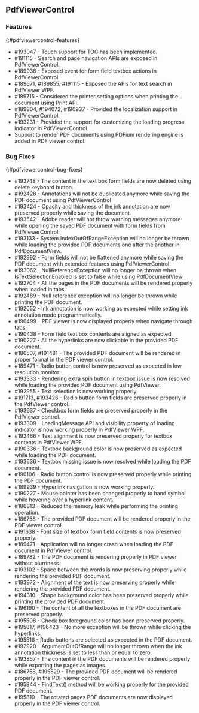 ## PdfViewerControl

### Features
{:#pdfviewercontrol-features}

* \#193047 - Touch support for TOC has been implemented.
* \#191115 - Search and page navigation APIs are exposed in PdfViewerControl.
* \#189936 - Exposed event for form field textbox actions in PdfViewerControl.
* \#189671, \#189855, \#191115 - Exposed the APIs for text search in PdfViewer WPF.
* \#189715 - Considered the printer setting options when printing the document using Print API.
* \#189804, \#194072, \#190937 - Provided the localization support in PdfViewerControl.
* \#193231 - Provided the support for customizing the loading progress indicator in PdfViewerControl.
* Support to render PDF documents using PDFium rendering engine is added in PDF viewer control. 


### Bug Fixes
{:#pdfviewercontrol-bug-fixes}

* \#193748 - The content in the text box form fields are now deleted using delete keyboard button.
* \#192428 - Annotations will not be duplicated anymore while saving the PDF document using PdfViewerControl
* \#193424 - Opacity and thickness of the ink annotation are now preserved properly while saving the document.
* \#193542 - Adobe reader will not throw warning messages anymore while opening the saved PDF document with form fields from PdfViewerControl. 
* \#193133 - System.IndexOutOfRangeException will no longer be thrown while loading the provided PDF documents one after the another in PdfDocumentView.
* \#192992 - Form fields will not be flattened anymore while saving the PDF document with extended features using PdfViewerControl.
* \#193062 - NullReferenceException will no longer be thrown when IsTextSelectionEnabled is set to false while using PdfDocumentView
* \#192704 - All the pages in the PDF documents will be rendered properly when loaded in tabs.
* \#192489 - Null reference exception will no longer be thrown while printing the PDF document.
* \#192052 - Ink annotation is now working as expected while setting ink annotation mode programmatically. 
* \#190499 - PDF viewer is now displayed properly when navigate through tabs.
* \#190438 - Form field text box contents are aligned as expected.
* \#190227 - All the hyperlinks are now clickable in the provided PDF document.
* \#186507, \#191481 - The provided PDF document will be rendered in proper format in the PDF viewer control.
* \#189471 - Radio button control is now preserved as expected in low resolution monitor
* \#193333 - Rendering extra spin button in textbox issue is now resolved while loading the provided PDF document using PdfViewer.
* \#192955 - Text selection is now working properly.
* \#191713, \#193426 - Radio button form fields are preserved properly in the PdfViewer control.
* \#193637 - Checkbox form fields are preserved properly in the PdfViewer control.
* \#193309 - LoadingMessage API and visibility property of loading indicator is now working properly in PdfViewer WPF.
* \#192466 - Text alignment is now preserved properly for textbox contents in PdfViewer WPF.
* \#190336 - Textbox background color is now preserved as expected while loading the PDF document.
* \#193636 - Textbox missing issue is now resolved while loading the PDF document.
* \#190106 - Radio button control is now preserved properly while printing the PDF document.
* \#189939 - Hyperlink navigation is now working properly.
* \#190227 - Mouse pointer has been changed properly to hand symbol while hovering over a hyperlink content.
* \#186813 - Reduced the memory leak while performing the printing operation.
* \#186758 - The provided PDF document will be rendered properly in the PDF viewer control.
* \#191638 - Font size of textbox form field contents is now preserved properly.
* \#189471 - Application will no longer crash when loading the PDF document in PdfViewer control.
* \#189782 - The PDF document is rendering properly in PDF viewer without blurriness.
* \#193102 - Space between the words is now preserving properly while rendering the provided PDF document.
* \#193972 - Alignment of the text is now preserving properly while rendering the provided PDF document.
* \#194310 - Shape background color has been preserved properly while printing the provided PDF document.
* \#196190 - The content of all the textboxes in the PDF document are preserved properly.
* \#195508 - Check box foreground color has been preserved properly.
* \#195817, \#196423 - No more exception will be thrown while clicking the hyperlinks.
* \#195516 - Radio buttons are selected as expected in the PDF document.
* \#192920 - ArgumentOutOfRange will no longer thrown when the ink annotation thickness is set to less than or equal to zero.
* \#193857 - The content in the PDF documents will be rendered properly while exporting the pages as images.
* \#186758, \#195529 - The provided PDF document will be rendered properly in the PDF viewer control.
* \#195844 - FindText() method will be working properly for the provided PDF document.
* \#195819 - The rotated pages PDF documents are now displayed properly in the PDF viewer control.
